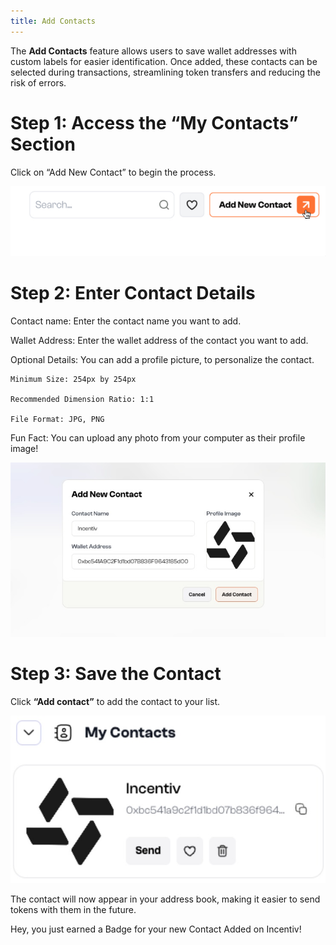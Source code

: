 ```yaml
--- 
title: Add Contacts 
---
```

The **Add Contacts** feature allows users to save wallet addresses with custom labels for easier identification. Once added, these contacts can be selected during transactions, streamlining token transfers and reducing the risk of errors.

# Step 1: Access the “My Contacts” Section

Click on “Add New Contact” to begin the process.

![Add Contacts](/docs/images/AddContacts1.jpeg)

# Step 2: Enter Contact Details

Contact name: Enter the contact name you want to add.

Wallet Address: Enter the wallet address of the contact you want to add.

Optional Details: You can add a profile picture, to personalize the contact.

```
Minimum Size: 254px by 254px

Recommended Dimension Ratio: 1:1

File Format: JPG, PNG
```

 <Note> Fun Fact: You can upload any photo from your computer as their profile image!</Note>

![Add Contacts](/docs/images/AddContacts2.jpeg)

# Step 3: Save the Contact

Click **“Add contact”** to add the contact to your list.

![Add Contacts](/docs/images/AddContacts3.jpeg)

The contact will now appear in your address book, making it easier to send tokens with them in the future.

 <Tip>Hey, you just earned a Badge for your new Contact Added on Incentiv!</Tip>


          
